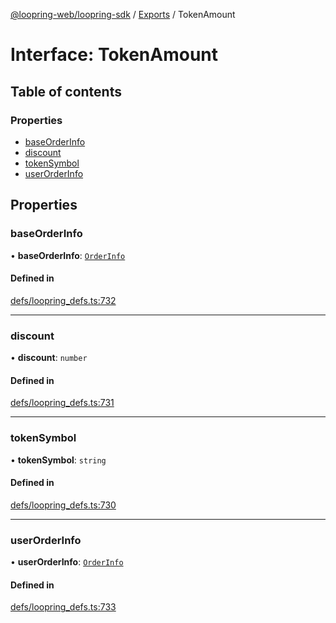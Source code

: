 [@loopring-web/loopring-sdk](../README.md) / [Exports](../modules.md) / TokenAmount

# Interface: TokenAmount

## Table of contents

### Properties

- [baseOrderInfo](TokenAmount.md#baseorderinfo)
- [discount](TokenAmount.md#discount)
- [tokenSymbol](TokenAmount.md#tokensymbol)
- [userOrderInfo](TokenAmount.md#userorderinfo)

## Properties

### baseOrderInfo

• **baseOrderInfo**: [`OrderInfo`](OrderInfo.md)

#### Defined in

[defs/loopring_defs.ts:732](https://github.com/Loopring/loopring_sdk/blob/fd60be9/src/defs/loopring_defs.ts#L732)

___

### discount

• **discount**: `number`

#### Defined in

[defs/loopring_defs.ts:731](https://github.com/Loopring/loopring_sdk/blob/fd60be9/src/defs/loopring_defs.ts#L731)

___

### tokenSymbol

• **tokenSymbol**: `string`

#### Defined in

[defs/loopring_defs.ts:730](https://github.com/Loopring/loopring_sdk/blob/fd60be9/src/defs/loopring_defs.ts#L730)

___

### userOrderInfo

• **userOrderInfo**: [`OrderInfo`](OrderInfo.md)

#### Defined in

[defs/loopring_defs.ts:733](https://github.com/Loopring/loopring_sdk/blob/fd60be9/src/defs/loopring_defs.ts#L733)
